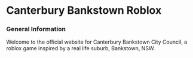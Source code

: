 # Canterbury Bankstown Roblox
### General Information
Welcome to the official website for Canterbury Bankstown City Council, a roblox game inspired by a real life suburb, Bankstown, NSW.
